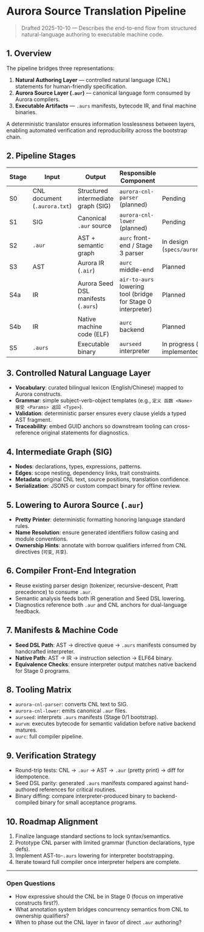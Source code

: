 # Aurora Source Translation Pipeline

> Drafted 2025-10-10 — Describes the end-to-end flow from structured natural-language authoring to executable machine code.

## 1. Overview
The pipeline bridges three representations:
1. **Natural Authoring Layer** — controlled natural language (CNL) statements for human-friendly specification.
2. **Aurora Source Layer (`.aur`)** — canonical language form consumed by Aurora compilers.
3. **Executable Artifacts** — `.aurs` manifests, bytecode IR, and final machine binaries.

A deterministic translator ensures information losslessness between layers, enabling automated verification and reproducibility across the bootstrap chain.

## 2. Pipeline Stages

| Stage | Input | Output | Responsible Component | Status |
|-------|-------|--------|-----------------------|--------|
| S0 | CNL document (`.aurora.txt`) | Structured intermediate graph (SIG) | `aurora-cnl-parser` (planned) | Pending |
| S1 | SIG | Canonical `.aur` source | `aurora-cnl-lower` (planned) | Pending |
| S2 | `.aur` | AST + semantic graph | `aurc` front-end / Stage 3 parser | In design (`specs/aurora_parser_design.md`) |
| S3 | AST | Aurora IR (`.air`) | `aurc` middle-end | Planned |
| S4a | IR | Aurora Seed DSL manifests (`.aurs`) | `air-to-aurs` lowering tool (bridge for Stage 0 interpreter) | Planned |
| S4b | IR | Native machine code (ELF) | `aurc` backend | Planned |
| S5 | `.aurs` | Executable binary | `aurseed` interpreter | In progress (helpers being implemented) |

## 3. Controlled Natural Language Layer
- **Vocabulary**: curated bilingual lexicon (English/Chinese) mapped to Aurora constructs.
- **Grammar**: simple subject-verb-object templates (e.g., `定义 函数 <Name> 接受 <Params> 返回 <Type>`).
- **Validation**: deterministic parser ensures every clause yields a typed AST fragment.
- **Traceability**: embed GUID anchors so downstream tooling can cross-reference original statements for diagnostics.

## 4. Intermediate Graph (SIG)
- **Nodes**: declarations, types, expressions, patterns.
- **Edges**: scope nesting, dependency links, trait constraints.
- **Metadata**: original CNL text, source positions, translation confidence.
- **Serialization**: JSON5 or custom compact binary for offline review.

## 5. Lowering to Aurora Source (`.aur`)
- **Pretty Printer**: deterministic formatting honoring language standard rules.
- **Name Resolution**: ensure generated identifiers follow casing and module conventions.
- **Ownership Hints**: annotate with borrow qualifiers inferred from CNL directives (`可变`, `共享`).

## 6. Compiler Front-End Integration
- Reuse existing parser design (tokenizer, recursive-descent, Pratt precedence) to consume `.aur`.
- Semantic analysis feeds both IR generation and Seed DSL lowering.
- Diagnostics reference both `.aur` and CNL anchors for dual-language feedback.

## 7. Manifests & Machine Code
- **Seed DSL Path**: AST → directive queue → `.aurs` manifests consumed by handcrafted interpreter.
- **Native Path**: AST → IR → instruction selection → ELF64 binary.
- **Equivalence Checks**: ensure interpreter output matches native backend for Stage 0 programs.

## 8. Tooling Matrix
- `aurora-cnl-parser`: converts CNL text to SIG.
- `aurora-cnl-lower`: emits canonical `.aur` files.
- `aurseed`: interprets `.aurs` manifests (Stage 0/1 bootstrap).
- `aurvm`: executes bytecode for semantic validation before native backend matures.
- `aurc`: full compiler pipeline.

## 9. Verification Strategy
- Round-trip tests: CNL → `.aur` → AST → `.aur` (pretty print) → diff for idempotence.
- Seed DSL parity: generated `.aurs` manifests compared against hand-authored references for critical routines.
- Binary diffing: compare interpreter-produced binary to backend-compiled binary for small acceptance programs.

## 10. Roadmap Alignment
1. Finalize language standard sections to lock syntax/semantics.
2. Prototype CNL parser with limited grammar (function declarations, type defs).
3. Implement AST-to-`.aurs` lowering for interpreter bootstrapping.
4. Iterate toward full compiler once interpreter helpers are complete.

---

### Open Questions
- How expressive should the CNL be in Stage 0 (focus on imperative constructs first?).
- What annotation system bridges concurrency semantics from CNL to ownership qualifiers?
- When to phase out the CNL layer in favor of direct `.aur` authoring?

